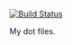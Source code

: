 [![Build Status](https://travis-ci.org/maxmanders/dotfiles.svg?branch=master)](https://travis-ci.org/maxmanders/dotfiles)

My dot files.
